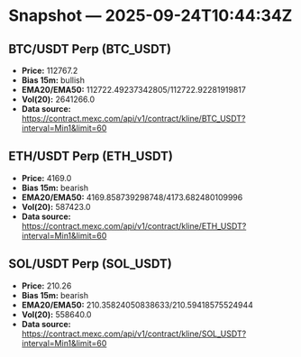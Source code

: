 # Snapshot — 2025-09-24T10:44:34Z

## BTC/USDT Perp (BTC_USDT)
- **Price:** 112767.2
- **Bias 15m:** bullish
- **EMA20/EMA50:** 112722.49237342805/112722.92281919817
- **Vol(20):** 2641266.0
- **Data source:** https://contract.mexc.com/api/v1/contract/kline/BTC_USDT?interval=Min1&limit=60

## ETH/USDT Perp (ETH_USDT)
- **Price:** 4169.0
- **Bias 15m:** bearish
- **EMA20/EMA50:** 4169.858739298748/4173.682480109996
- **Vol(20):** 587423.0
- **Data source:** https://contract.mexc.com/api/v1/contract/kline/ETH_USDT?interval=Min1&limit=60

## SOL/USDT Perp (SOL_USDT)
- **Price:** 210.26
- **Bias 15m:** bearish
- **EMA20/EMA50:** 210.35824050838633/210.59418575524944
- **Vol(20):** 558640.0
- **Data source:** https://contract.mexc.com/api/v1/contract/kline/SOL_USDT?interval=Min1&limit=60
